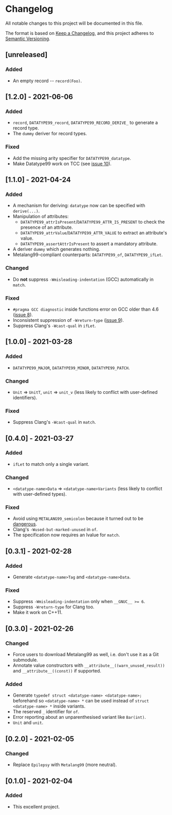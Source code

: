 # Changelog
All notable changes to this project will be documented in this file.

The format is based on [Keep a Changelog](https://keepachangelog.com/en/1.0.0/),
and this project adheres to [Semantic Versioning](https://semver.org/spec/v2.0.0.html).

## [unreleased]

### Added

 - An empty record -- `record(Foo)`.

## [1.2.0] - 2021-06-06

### Added

 - `record`, `DATATYPE99_record`, `DATATYPE99_RECORD_DERIVE_` to generate a record type.
 - The `dummy` deriver for record types.

### Fixed

 - Add the missing arity specifier for `DATATYPE99_datatype`.
 - Make Datatype99 work on TCC (see [issue 10](https://github.com/Hirrolot/datatype99/issues/10)).

## [1.1.0] - 2021-04-24

### Added

 - A mechanism for deriving: `datatype` now can be specified with `derive(...)`.
 - Manipulation of attributes:
   - `DATATYPE99_attrIsPresent`/`DATATYPE99_ATTR_IS_PRESENT` to check the presence of an attribute.
   - `DATATYPE99_attrValue`/`DATATYPE99_ATTR_VALUE` to extract an attribute's value.
   - `DATATYPE99_assertAttrIsPresent` to assert a mandatory attribute.
 - A deriver `dummy` which generates nothing.
 - Metalang99-compliant counterparts: `DATATYPE99_of`, `DATATYPE99_ifLet`.

### Changed

 - Do **not** suppress `-Wmisleading-indentation` (GCC) automatically in `match`.

### Fixed

 - `#pragma GCC diagnostic` inside functions error on GCC older than 4.6 ([issue 8](https://github.com/Hirrolot/datatype99/issues/8)).
 - Inconsistent suppression of `-Wreturn-type` ([issue 9](https://github.com/Hirrolot/datatype99/issues/9)).
 - Suppress Clang's `-Wcast-qual` in `ifLet`.

## [1.0.0] - 2021-03-28

### Added

 - `DATATYPE99_MAJOR`, `DATATYPE99_MINOR`, `DATATYPE99_PATCH`.

### Changed

 - `Unit` => `UnitT`, `unit` => `unit_v` (less likely to conflict with user-defined identifiers).

### Fixed

 - Suppress Clang's `-Wcast-qual` in `match`.

## [0.4.0] - 2021-03-27

### Added

 - `ifLet` to match only a single variant.

### Changed

 - `<datatype-name>Data` => `<datatype-name>Variants` (less likely to conflict with user-defined types).

### Fixed

 - Avoid using `METALANG99_semicolon` because it turned out to be [dangerous](https://github.com/Hirrolot/metalang99/commit/f17f06adf1a747a8897bbc90c598b2be21c945c8).
 - Clang's `-Wused-but-marked-unused` in `of`.
 - The specification now requires an lvalue for `match`.

## [0.3.1] - 2021-02-28

### Added

 - Generate `<datatype-name>Tag` and `<datatype-name>Data`.

### Fixed

 - Suppress `-Wmisleading-indentation` only when `__GNUC__ >= 6`.
 - Suppress `-Wreturn-type` for Clang too.
 - Make it work on C++11.

## [0.3.0] - 2021-02-26

### Changed

 - Force users to download Metalang99 as well, i.e. don't use it as a Git submodule.
 - Annotate value constructors with `__attribute__((warn_unused_result))` and `__attribute__((const))` if supported.

### Added

 - Generate `typedef struct <datatype-name> <datatype-name>;` beforehand so `<datatype-name> *` can be used instead of `struct <datatype-name> *` inside variants.
 - The reserved `_` identifier for `of`.
 - Error reporting about an unparenthesised variant like `Bar(int)`.
 - `Unit` and `unit`.

## [0.2.0] - 2021-02-05

### Changed

 - Replace `Epilepsy` with `Metalang99` (more neutral).

## [0.1.0] - 2021-02-04

### Added

 - This excellent project.
